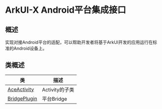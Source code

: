 # ArkUI-X Android平台集成接口

## 概述

实现对接Android平台的适配，可以帮助开发者将基于ArkUI开发的应用运行在标准的Android设备上。

## 类概述

| 类    | 描述               |
| ----------- | ---------------------------------- |
| [AceActivity](AceActivity.md) | Activity的子类 |
| [BridgePlugin](BridgePlugin.md) | 平台Bridge |
